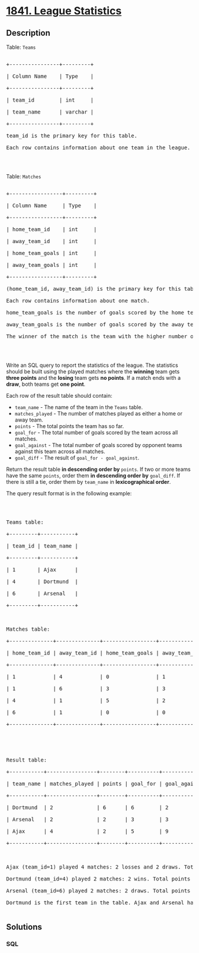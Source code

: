 # [1841. League Statistics](https://leetcode.com/problems/league-statistics)



## Description

<p>Table: <code>Teams</code></p>



<pre>

+----------------+---------+

| Column Name    | Type    |

+----------------+---------+

| team_id        | int     |

| team_name      | varchar |

+----------------+---------+

team_id is the primary key for this table.

Each row contains information about one team in the league.

</pre>



<p>&nbsp;</p>



<p>Table: <code>Matches</code></p>



<pre>

+-----------------+---------+

| Column Name     | Type    |

+-----------------+---------+

| home_team_id    | int     |

| away_team_id    | int     |

| home_team_goals | int     |

| away_team_goals | int     |

+-----------------+---------+

(home_team_id, away_team_id) is the primary key for this table.

Each row contains information about one match.

home_team_goals is the number of goals scored by the home team.

away_team_goals is the number of goals scored by the away team.

The winner of the match is the team with the higher number of goals.

</pre>



<p>&nbsp;</p>



<p>Write an SQL query to report the statistics of the league. The statistics should be built using the played matches where the <strong>winning</strong> team gets <strong>three points</strong> and the <strong>losing</strong> team gets <strong>no points</strong>. If a match ends with a <strong>draw</strong>, both teams get <strong>one point</strong>.</p>



<p>Each row of the result table should contain:</p>



<ul>
	<li><code>team_name</code> - The name of the team in the <code>Teams</code> table.</li>
	<li><code>matches_played</code> - The number of matches played as either a home or away team.</li>
	<li><code>points</code> - The total points the team has so far.</li>
	<li><code>goal_for</code> - The total number of goals scored by the team across all matches.</li>
	<li><code>goal_against</code> - The total number of goals scored by opponent teams against this team across all matches.</li>
	<li><code>goal_diff</code> - The result of <code>goal_for - goal_against</code>.</li>
</ul>



<p>Return the result table <strong>in descending order by </strong><code>points</code>. If two or more teams have the same <code>points</code>, order them <strong>in descending order by</strong> <code>goal_diff</code>. If there is still a tie, order them by <code>team_name</code> in <strong>lexicographical order</strong>.</p>



<p>The query result format is in the following example:</p>



<p>&nbsp;</p>



<pre>

Teams table:

+---------+-----------+

| team_id | team_name |

+---------+-----------+

| 1       | Ajax      |

| 4       | Dortmund  |

| 6       | Arsenal   |

+---------+-----------+



Matches table:

+--------------+--------------+-----------------+-----------------+

| home_team_id | away_team_id | home_team_goals | away_team_goals |

+--------------+--------------+-----------------+-----------------+

| 1            | 4            | 0               | 1               |

| 1            | 6            | 3               | 3               |

| 4            | 1            | 5               | 2               |

| 6            | 1            | 0               | 0               |

+--------------+--------------+-----------------+-----------------+





Result table:

+-----------+----------------+--------+----------+--------------+-----------+

| team_name | matches_played | points | goal_for | goal_against | goal_diff |

+-----------+----------------+--------+----------+--------------+-----------+

| Dortmund  | 2              | 6      | 6        | 2            | 4         |

| Arsenal   | 2              | 2      | 3        | 3            | 0         |

| Ajax      | 4              | 2      | 5        | 9            | -4        |

+-----------+----------------+--------+----------+--------------+-----------+



Ajax (team_id=1) played 4 matches: 2 losses and 2 draws. Total points = 0 + 0 + 1 + 1 = 2.

Dortmund (team_id=4) played 2 matches: 2 wins. Total points = 3 + 3 = 6.

Arsenal (team_id=6) played 2 matches: 2 draws. Total points = 1 + 1 = 2.

Dortmund is the first team in the table. Ajax and Arsenal have the same points, but since Arsenal has a higher goal_diff than Ajax, Arsenal comes before Ajax in the table.

</pre>

## Solutions

<!-- tabs:start -->

### **SQL**

```sql

```

<!-- tabs:end -->
